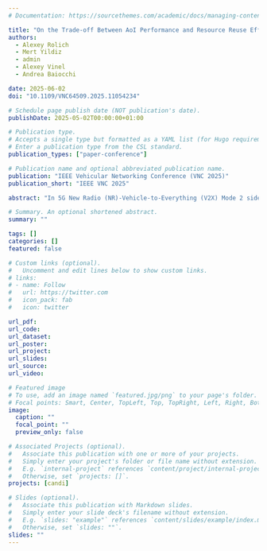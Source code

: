 ```yaml
---
# Documentation: https://sourcethemes.com/academic/docs/managing-content/

title: "On the Trade-off Between AoI Performance and Resource Reuse Efficiency in 5G NR V2X Sidelink"
authors:
  - Alexey Rolich
  - Mert Yildiz
  - admin
  - Alexey Vinel
  - Andrea Baiocchi

date: 2025-06-02
doi: "10.1109/VNC64509.2025.11054234"

# Schedule page publish date (NOT publication's date).
publishDate: 2025-05-02T00:00:00+01:00

# Publication type.
# Accepts a single type but formatted as a YAML list (for Hugo requirements).
# Enter a publication type from the CSL standard.
publication_types: ["paper-conference"]

# Publication name and optional abbreviated publication name.
publication: "IEEE Vehicular Networking Conference (VNC 2025)"
publication_short: "IEEE VNC 2025"

abstract: "In 5G New Radio (NR)-Vehicle-to-Everything (V2X) Mode 2 sidelink, vehicles autonomously select resources for periodic broadcasts using either Dynamic Scheduling (DS) or Semi-Persistent Scheduling (SPS). SPS typically reduces collisions by selecting radio resources based on channel sensing and persisting on the same radio resource, which is shown to improve efficiency of spatial reuse. However, our study shows that this does not always improve the Age of Information (AoI). Persistence induces bursts of message losses, creating extended gaps between successful updates. Consequently, DS – despite potentially achieving lower Packet Delivery Ratio (PDR) – often achieves better AoI for realistic performance targets. These findings reveal a fundamental trade-off between reliability (PDR) and timeliness (AoI) and highlight the need for careful persistence management in vehicular communication systems."

# Summary. An optional shortened abstract.
summary: ""

tags: []
categories: []
featured: false

# Custom links (optional).
#   Uncomment and edit lines below to show custom links.
# links:
# - name: Follow
#   url: https://twitter.com
#   icon_pack: fab
#   icon: twitter

url_pdf:
url_code:
url_dataset:
url_poster:
url_project:
url_slides:
url_source:
url_video:

# Featured image
# To use, add an image named `featured.jpg/png` to your page's folder. 
# Focal points: Smart, Center, TopLeft, Top, TopRight, Left, Right, BottomLeft, Bottom, BottomRight.
image:
  caption: ""
  focal_point: ""
  preview_only: false

# Associated Projects (optional).
#   Associate this publication with one or more of your projects.
#   Simply enter your project's folder or file name without extension.
#   E.g. `internal-project` references `content/project/internal-project/index.md`.
#   Otherwise, set `projects: []`.
projects: [candi]

# Slides (optional).
#   Associate this publication with Markdown slides.
#   Simply enter your slide deck's filename without extension.
#   E.g. `slides: "example"` references `content/slides/example/index.md`.
#   Otherwise, set `slides: ""`.
slides: ""
---
```

